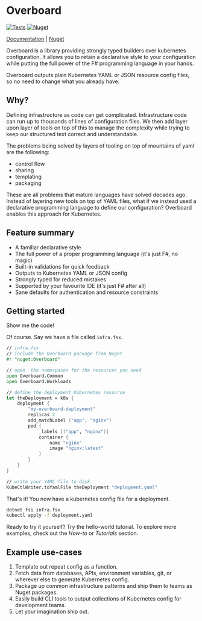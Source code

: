 # Overboard

[![Tests](https://github.com/dburriss/overboard/actions/workflows/build-and-test.yml/badge.svg)](https://github.com/dburriss/overboard/actions/workflows/build-and-test.yml)
[![Nuget](https://img.shields.io/nuget/v/Overboard)](https://www.nuget.org/packages/Overboard/)

[Documentation](https://devonburriss.me/overboard/) | [Nuget](https://www.nuget.org/packages/Overboard/)

Overboard is a library providing strongly typed builders over kubernetes configuration. It allows you to retain a declarative style to your configuration while putting the full power of the F# programming language in your hands.

Overboard outputs plain Kubernetes YAML or JSON resource config files, so no need to change what you already have.

## Why?

Defining infrastructure as code can get complicated. Infrastructure code can run up to thousands of lines of configuration files. We then add layer upon layer of tools on top of this to manage the complexity while trying to keep our structured text correct and understandable.

The problems being solved by layers of tooling on top of mountains of yaml are the following:

- control flow
- sharing
- templating
- packaging

These are all problems that mature languages have solved decades ago. Instead of layering new tools on top of YAML files, what if we instead used a declarative programming language to define our configuration? Overboard enables this approach for Kubernetes.

## Feature summary

- A familiar declarative style
- The full power of a proper programming language (it's just F#, no magic)
- Built-in validations for quick feedback
- Outputs to Kubernetes YAML or JSON config
- Strongly typed for reduced mistakes
- Supported by your favourite IDE (it's just F# after all)
- Sane defaults for authentication and resource constraints

## Getting started

Show me the code! 

Of course. Say we have a file called `infra.fsx`.

```fsharp
// infra.fsx
// include the Overboard package from Nuget
#r "nuget:Overboard"

// open  the namespaces for the resources you need
open Overboard.Common
open Overboard.Workloads

// define the deployment Kubernetes resource
let theDeployment = k8s {
    deployment {
        "my-overboard-deployment"
        replicas 2
        add_matchLabel ("app", "nginx")
        pod {
            _labels [("app", "nginx")]
            container {
                name "nginx"
                image "nginx:latest"
            }
        }
    }
}

// write your YAML file to disk
KubeCtlWriter.toYamlFile theDeployment "deployment.yaml"
```

That's it! You now have a kubernetes config file for a deployment.

```bash
dotnet fsi infra.fsx
kubectl apply -f deployment.yaml
```

Ready to try it yourself? Try the hello-world tutorial. To explore more examples, check out the *How-to* or *Tutorials* section.

## Example use-cases

1. Template out repeat config as a function.
2. Fetch data from databases, APIs, environment variables, git, or wherever else to generate Kubernetes config.
3. Package up common infrastructure patterns and ship them to teams as Nuget packages.
4. Easily build CLI tools to output collections of Kubernetes config for development teams.
5. Let your imagination ship out.
